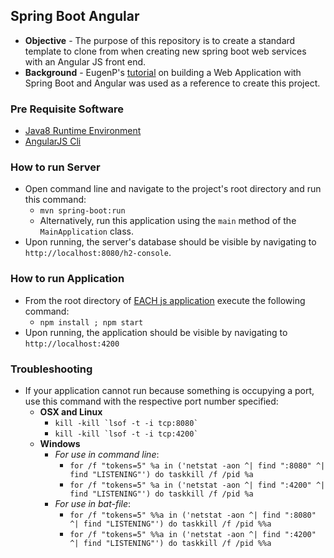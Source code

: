 ## Spring Boot Angular
* **Objective** - The purpose of this repository is to create a standard template to clone from when creating new spring boot web services with an Angular JS front end.
* **Background** - EugenP's [tutorial](https://github.com/eugenp/tutorials/tree/master/spring-boot-modules/spring-boot-angular) on building a Web Application with Spring Boot and Angular was used as a reference to create this project.


### Pre Requisite Software
* [Java8 Runtime Environment](https://maven.apache.org/guides/getting-started/windows-prerequisites.html)
* [AngularJS Cli](./src/main/js/README-angular.md)


### How to run Server
* Open command line and navigate to the project's root directory and run this command:
	* `mvn spring-boot:run`
    * Alternatively, run this application using the `main` method of the `MainApplication` class.
* Upon running, the server's database should be visible by navigating to `http://localhost:8080/h2-console`.


### How to run Application
* From the root directory of [EACH js application](./src/main/js) execute the following command:
    * `npm install ; npm start`
* Upon running, the application should be visible by navigating to `http://localhost:4200`


### Troubleshooting
* If your application cannot run because something is occupying a port, use this command with the respective port number specified:
    * **OSX and Linux**
	    * ``kill -kill `lsof -t -i tcp:8080` ``
	    * ``kill -kill `lsof -t -i tcp:4200` ``
    * **Windows**
        * _For use in command line_:
            * `for /f "tokens=5" %a in ('netstat -aon ^| find ":8080" ^| find "LISTENING"') do taskkill /f /pid %a`
            * `for /f "tokens=5" %a in ('netstat -aon ^| find ":4200" ^| find "LISTENING"') do taskkill /f /pid %a`
        * _For use in bat-file_:
            * `for /f "tokens=5" %%a in ('netstat -aon ^| find ":8080" ^| find "LISTENING"') do taskkill /f /pid %%a`
            * `for /f "tokens=5" %%a in ('netstat -aon ^| find ":4200" ^| find "LISTENING"') do taskkill /f /pid %%a` 
